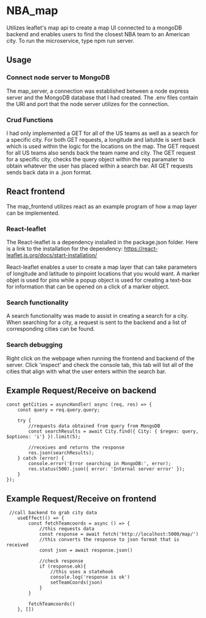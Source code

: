 # NBA_map
Utilizes leaflet's map api to create a map UI connected to a mongoDB backend and enables users to find the closest NBA team to an American city. To run the microservice, type npm run server.

## Usage
### Connect node server to MongoDB

The map_server, a connection was established between a node express server and the MongoDB database that I had created. The .env files contain the URI and port that the node server utilizes for the connection.

### Crud Functions

I had only implemented a GET for all of the US teams as well as a search for a specific city. For both GET requests, a longitude and laitutde is sent back which is used within the logic for the locations on the map. The GET request for all US teams also sends back the team name and city. The GET request for a specific city, checks the query object within the req paramater to obtain whatever the user has placed within a search bar. All GET requests sends back data in a .json format.

## React frontend

The map_frontend utilizes react as an example program of how a map layer can be implemented.

### React-leaflet

The React-leaflet is a dependency installed in the package.json folder. Here is a link to the installation for the dependency: https://react-leaflet.js.org/docs/start-installation/

React-leaflet enables a user to create a map layer that can take parameters of longitude and latitude to pinpoint locations that you would want. A marker objet is used for pins while a popup object is used for creating a text-box for information that can be opened on a click of a marker object.

### Search functionality

A search functionality was made to assist in creating a search for a city. When searching for a city, a request is sent to the backend and a list of corresponding cities can be found.

### Search debugging

Right click on the webpage when running the frontend and backend of the server. Click 'inspect' and check the console tab, this tab will list all of the cities that align with what the user enters within the search bar.

## Example Request/Receive on backend
```
const getCities = asyncHandler( async (req, res) => {
    const query = req.query.query;

    try {
        //requests data obtained from query from MongoDB
        const searchResults = await City.find({ City: { $regex: query, $options: 'i'} }).limit(5);

        //receives and returns the response
        res.json(searchResults);
    } catch (error) {
        console.error('Error searching in MongoDB:', error);
        res.status(500).json({ error: 'Internal server error' });
    }
});
```

## Example Request/Receive on frontend
```
 //call backend to grab city data
    useEffect(() => {
        const fetchTeamcoords = async () => {
            //this requests data
            const response = await fetch('http://localhost:5000/map/')
            //this converts the response to json format that is received
            const json = await response.json()

            //check response
            if (response.ok){
                //this uses a statehook
                console.log('response is ok')
                setTeamCoords(json)
            }
        }

        fetchTeamcoords()
    }, [])
```

